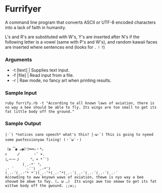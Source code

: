 # Furrifyer
A command line program that converts ASCII or UTF-8 encoded characters into a lack of faith in humanity.

L's and R's are substituted with W's, Y's are inserted after N's if the following letter is a vowel (same with P's and W's), and random kawaii faces are inserted where sentences end (looks for `.` `!` `?`) 

### Arguments
* -t    [text]	| Supplies text input.
* -f 	[file]	| Read input from a file.
* -r 			| Raw mode, no fancy art when printing results.

### Sample Input
```
ruby furrify.rb -t "According to all known laws of aviation, there is no way a bee should be able to fly. Its wings are too small to get its fat little body off the ground."
```
### Sample Output
```
|･`) *notices sane speech* what's this? │･ω･`) This is going to nyeed some pwofessionyaw fixing! (・`ω´・)

（✿ ͡◕ ᴗ◕)つ━━✫・*。
⊂　　 ノ 　　　・゜+.
しーーＪ　　　°。+ *´¨)
        (¸.·*¨ °。
.· ´      ☆´¨) ¸.·*¨)
(¸.·´(¸.·’* *¨)(¸.·’*(¸.·’*(¸.·´(¸.·´(¸.·´(¸.·´(¸.·´
Accowding to aww knyown waws of aviation, thewe is nyo way a bee shouwd be abwe to fwy. (◡ ω ◡)  Its wings awe too smaww to get its fat wittwe body off the gwound. ;;w;;
```
